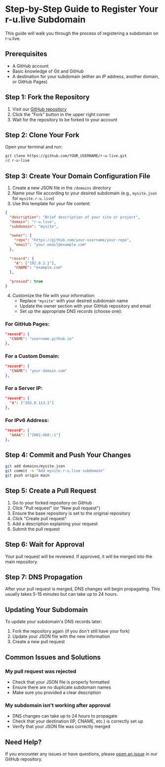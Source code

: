 # Step-by-Step Guide to Register Your r-u.live Subdomain

This guide will walk you through the process of registering a subdomain on r-u.live.

## Prerequisites

- A GitHub account
- Basic knowledge of Git and GitHub
- A destination for your subdomain (either an IP address, another domain, or GitHub Pages)

## Step 1: Fork the Repository

1. Visit our [GitHub repository](https://github.com/yourusername/r-u-live)
2. Click the "Fork" button in the upper right corner
3. Wait for the repository to be forked to your account

## Step 2: Clone Your Fork

Open your terminal and run:

```bash
git clone https://github.com/YOUR_USERNAME/r-u-live.git
cd r-u-live
```

## Step 3: Create Your Domain Configuration File

1. Create a new JSON file in the `/domains` directory
2. Name your file according to your desired subdomain (e.g., `mysite.json` for `mysite.r-u.live`)
3. Use this template for your file content:

```json
{
  "description": "Brief description of your site or project",
  "domain": "r-u.live",
  "subdomain": "mysite",
  
  "owner": {
    "repo": "https://github.com/your-username/your-repo",
    "email": "your.email@example.com"
  },
  
  "record": {
    "A": ["192.0.2.1"],
    "CNAME": "example.com"
  },
  
  "proxied": true
}
```

4. Customize the file with your information:
   - Replace `"mysite"` with your desired subdomain name
   - Update the owner section with your GitHub repository and email
   - Set up the appropriate DNS records (choose one):

### For GitHub Pages:
```json
"record": {
  "CNAME": "username.github.io"
},
```

### For a Custom Domain:
```json
"record": {
  "CNAME": "your-domain.com"
},
```

### For a Server IP:
```json
"record": {
  "A": ["203.0.113.1"]
},
```

### For IPv6 Address:
```json
"record": {
  "AAAA": ["2001:db8::1"]
},
```

## Step 4: Commit and Push Your Changes

```bash
git add domains/mysite.json
git commit -m "Add mysite.r-u.live subdomain"
git push origin main
```

## Step 5: Create a Pull Request

1. Go to your forked repository on GitHub
2. Click "Pull request" (or "New pull request")
3. Ensure the base repository is set to the original repository
4. Click "Create pull request"
5. Add a description explaining your request
6. Submit the pull request

## Step 6: Wait for Approval

Your pull request will be reviewed. If approved, it will be merged into the main repository.

## Step 7: DNS Propagation

After your pull request is merged, DNS changes will begin propagating. This usually takes 5-15 minutes but can take up to 24 hours.

## Updating Your Subdomain

To update your subdomain's DNS records later:

1. Fork the repository again (if you don't still have your fork)
2. Update your JSON file with the new information
3. Create a new pull request

## Common Issues and Solutions

### My pull request was rejected
- Check that your JSON file is properly formatted
- Ensure there are no duplicate subdomain names
- Make sure you provided a clear description

### My subdomain isn't working after approval
- DNS changes can take up to 24 hours to propagate
- Check that your destination (IP, CNAME, etc.) is correctly set up
- Verify that your JSON file was correctly merged

## Need Help?

If you encounter any issues or have questions, please [open an issue](https://github.com/yourusername/r-u-live/issues) in our GitHub repository.
